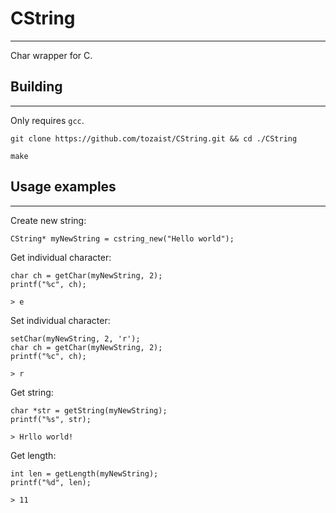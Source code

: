 # CString
---
Char wrapper for C.
## Building
---
Only requires `gcc`.
```
git clone https://github.com/tozaist/CString.git && cd ./CString
```
```
make
```
## Usage examples
---
Create new string:

```
CString* myNewString = cstring_new("Hello world");
```

Get individual character:

```
char ch = getChar(myNewString, 2);
printf("%c", ch);
```
`> e`

Set individual character:

```
setChar(myNewString, 2, 'r');
char ch = getChar(myNewString, 2);
printf("%c", ch);
```
`> r`


Get string:

```
char *str = getString(myNewString);
printf("%s", str);
```
`> Hrllo world!`

Get length:
```
int len = getLength(myNewString);
printf("%d", len);
```
`> 11`
